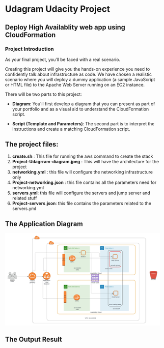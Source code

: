 # Udagram Udacity Project 
## Deploy High Availablity web app using CloudFormation

### Project Introduction ###

As your final project, you'll be faced with a real scenario.

Creating this project will give you the hands-on experience you need to confidently talk about infrastructure as code. We have chosen a realistic scenario where you will deploy a dummy application (a sample JavaScript or HTML file) to the Apache Web Server running on an EC2 instance.

There will be two parts to this project:

* **Diagram**: You'll first develop a diagram that you can present as part of your portfolio and as a visual aid to understand the CloudFormation script.

* **Script (Template and Parameters)**: The second part is to interpret the instructions and create a matching CloudFormation script.


## The project files: ##

1. **create.sh** : This file for running the aws command to create the stack
2. **Project-Udagrram-diagram.jpeg** : This will have the architecture for the project
3. **networking.yml** : this file will configure the networking infrastructure only
4. **Project-networking.json** : this file contains all the parameters need for networking.yml
5. **servers.yml**: this file will configure the servers and jump server and related stuff
6. **Project-servers.json**: this file contains the parameters related to the servers.yml 

## The Application Diagram ##
![Application diagram Image](Project-Udagram-diagram.jpeg)

## The Output Result ##

